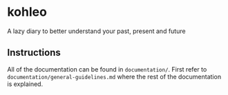 # kohleo
A lazy diary to better understand your past, present and future

## Instructions
All of the documentation can be found in `documentation/`. First refer to `documentation/general-guidelines.md` where the rest of the documentation is explained.